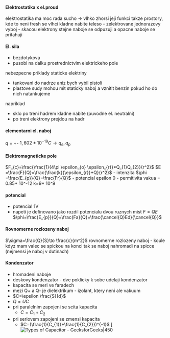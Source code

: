 #### Elektrostatika x el.proud

elektrostatika ma moc rada sucho -> vlhko zhorsi jeji funkci takze prostory, kde to neni fresh se vlhci
kladne nabite teleso - zelektrovane
jednorazovy vyboj - skacou elektrony
stejne naboje se odpuzuji a opacne naboje se pritahuji

#### El. sila
- bezdotykova
- pusobi na dalku prostrednictvim elektrickeho pole



nebezpecne priklady staticke elektriny
- tankovani do nadrze aniz bych vybil pistoli
- plastove sudy mohou mit staticky naboj a vznitit benzin pokud ho do nich natankujeme 


napriklad
- sklo po treni hadrem kladne nabite (puvodne el. neutralni)
- po treni elektrony prejdou na hadr

#### elementarni el. naboj
q = +- $1,602*10^{-19}C \to q_{e},q_{p}$ 

#### Elektromagneticke pole
$F_{c}=\frac{\frac{1}{4\pi \epsilon_{o} \epsilon_{r}}*Q_{1}Q_{2}}{r^2}$
$E =\frac{F}{Q}=\frac{\frac{k}{\epsilon_{r}}*Q}{r^2}$ - intenzita
$\phi =\frac{E_{p}}{Q}=\frac{Fr}{Q}$ - potencial
epsilon 0 - permitivita vakua = 0.85* 10^-12
k=9* 10^9

#### potencial
- potencial 1V
- napeti je definovano jako rozdil potencialu dvou ruznych mist 
$F=QE$
$\phi=\frac{E_{p}}{Q}=\frac{Fa}{Q}=\frac{\cancel{Q}Ed}{\cancel{Q}}$
#### Rovnomerne rozlozeny naboj
$\sigma=\frac{Q}{S}\to \frac{c}{m^2}$
rovnomerne rozlozeny naboj - koule
kdyz mam valec se spickou na konci tak se naboj nahromadi na spicce (nejmensi je naboj v dutinach)

#### Kondenzator
- hromadeni naboje
- deskovy kondenzator - dve poklicky k sobe udelaji kondenzator
- kapacita se meri ve faradech
- mezi Q+ a Q- je dielektrikum - izolant, ktery neni ale vakuum
- $C=\epsilon \frac{S}{d}$
- $Q=UC$
- pri paralelnim zapojeni se scita kapacita 
	- $C=C_{1}+C_{2}$
- pri seriovem zapojeni se zmensi kapacita
	- $C=(\frac{1}{C_{1}}+\frac{1}{C_{2}})^{-1}$
[![Types of Capacitor - GeeksforGeeks|450](https://media.geeksforgeeks.org/wp-content/uploads/20240719002516/Capacitor.png)